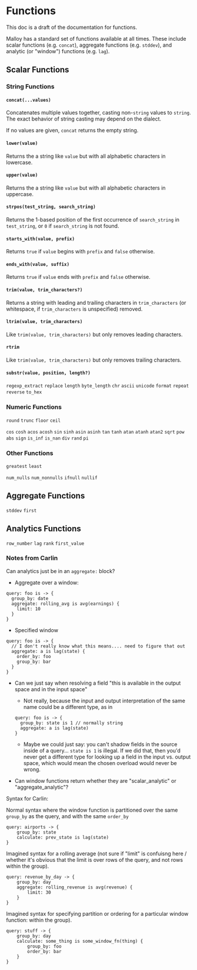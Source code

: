 # Functions

This doc is a draft of the documentation for functions.

Malloy has a standard set of functions available at all times. These include scalar functions (e.g. `concat`), aggregate functions (e.g. `stddev`), and analytic (or "window") functions (e.g. `lag`).

## Scalar Functions

### String Functions

#### `concat(...values)`

Concatenates multiple values together, casting non-`string` values to `string`. The exact behavior of string casting may depend on the dialect.

If no values are given, `concat` returns the empty string.

<!-- `concat('foo', 'bar') = 'foobar'`

`concat(1, null) = null` -->

#### `lower(value)`

Returns the a string like `value` but with all alphabetic characters in lowercase.

#### `upper(value)`

Returns the a string like `value` but with all alphabetic characters in uppercase.

#### `strpos(test_string, search_string)`

Returns the 1-based position of the first occurrence of `search_string` in `test_string`, or `0` if `search_string` is not found.

#### `starts_with(value, prefix)`

Returns `true` if `value` begins with `prefix` and `false` otherwise.

#### `ends_with(value, suffix)`

Returns `true` if `value` ends with `prefix` and `false` otherwise.

#### `trim(value, trim_characters?)`

Returns a string with leading and trailing characters in `trim_characters` (or whitespace, if `trim_characters` is unspecified) removed.

#### `ltrim(value, trim_characters)`

Like `trim(value, trim_characters)` but only removes leading characters.

#### `rtrim`

Like `trim(value, trim_characters)` but only removes trailing characters.

#### `substr(value, position, length?)`




`regexp_extract`
`replace`
`length`
`byte_length`
`chr`
`ascii`
`unicode`
`format`
`repeat`
`reverse`
`to_hex`


### Numeric Functions

`round`
`trunc`
`floor`
`ceil`

`cos`
`cosh`
`acos`
`acosh`
`sin`
`sinh`
`asin`
`asinh`
`tan`
`tanh`
`atan`
`atanh`
`atan2`
`sqrt`
`pow`
`abs`
`sign`
`is_inf`
`is_nan`
`div`
`rand`
`pi`

### Other Functions

`greatest`
`least`

`num_nulls`
`num_nonnulls`
`ifnull`
`nullif`


## Aggregate Functions

`stddev`
`first`

## Analytics Functions

`row_number`
`lag`
`rank`
`first_value`


### Notes from Carlin

Can analytics just be in an `aggregate:` block?

- Aggregate over a window:

```
query: foo is -> {
  group_by: date
  aggregate: rolling_avg is avg(earnings) {
    limit: 10
  }
}
```

- Specified window
```
query: foo is -> {
  // I don't really know what this means.... need to figure that out
  aggregate: a is lag(state) {
    order_by: foo
    group_by: bar
  }
}
```

- Can we just say when resolving a field "this is available in the output space and in the input space"
  - Not really, because the input and output interpretation of the same name could be a different type, as in

  ```
  query: foo is -> {
    group_by: state is 1 // normally string
    aggregate: a is lag(state)
  }
  ```
  - Maybe we could just say: you can't shadow fields in the source inside of a query... `state is 1` is illegal. If we did that, then you'd never get a different type for looking up a field in the input vs. output space, which would mean the chosen overload would never be wrong.

- Can window functions return whether they are "scalar_analytic" or "aggregate_analytic"?


Syntax for Carlin:

Normal syntax where the window function is partitioned over the same `group_by` as the query, and with the same `order_by`

```
query: airports -> {
    group_by: state
    calculate: prev_state is lag(state)
}
```

Imagined syntax for a rolling average (not sure if "limit" is confuisng here / whether it's obvious that the limit is over rows of the query, and not rows within the group).
```
query: revenue_by_day -> {
    group_by: day
    aggregate: rolling_revenue is avg(revenue) {
        limit: 30
    }
}
```

Imagined syntax for specifying partition or ordering for a particular window function:
within the group).
```
query: stuff -> {
    group_by: day
    calculate: some_thing is some_window_fn(thing) {
        group_by: foo
        order_by: bar
    }
}
```
